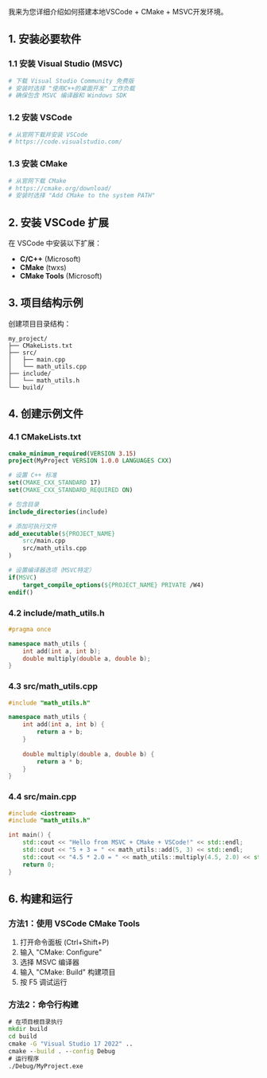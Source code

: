 我来为您详细介绍如何搭建本地VSCode + CMake + MSVC开发环境。

## 1. 安装必要软件

### 1.1 安装 Visual Studio (MSVC)
```bash
# 下载 Visual Studio Community 免费版
# 安装时选择 "使用C++的桌面开发" 工作负载
# 确保包含 MSVC 编译器和 Windows SDK
```

### 1.2 安装 VSCode
```bash
# 从官网下载并安装 VSCode
# https://code.visualstudio.com/
```

### 1.3 安装 CMake
```bash
# 从官网下载 CMake
# https://cmake.org/download/
# 安装时选择 "Add CMake to the system PATH"
```

## 2. 安装 VSCode 扩展

在 VSCode 中安装以下扩展：
- **C/C++** (Microsoft)
- **CMake** (twxs)
- **CMake Tools** (Microsoft)

## 3. 项目结构示例

创建项目目录结构：
```
my_project/
├── CMakeLists.txt
├── src/
│   ├── main.cpp
│   └── math_utils.cpp
├── include/
│   └── math_utils.h
└── build/
```

## 4. 创建示例文件

### 4.1 CMakeLists.txt
```cmake
cmake_minimum_required(VERSION 3.15)
project(MyProject VERSION 1.0.0 LANGUAGES CXX)

# 设置 C++ 标准
set(CMAKE_CXX_STANDARD 17)
set(CMAKE_CXX_STANDARD_REQUIRED ON)

# 包含目录
include_directories(include)

# 添加可执行文件
add_executable(${PROJECT_NAME}
    src/main.cpp
    src/math_utils.cpp
)

# 设置编译器选项（MSVC特定）
if(MSVC)
    target_compile_options(${PROJECT_NAME} PRIVATE /W4)
endif()
```

### 4.2 include/math_utils.h
```cpp
#pragma once

namespace math_utils {
    int add(int a, int b);
    double multiply(double a, double b);
}
```

### 4.3 src/math_utils.cpp
```cpp
#include "math_utils.h"

namespace math_utils {
    int add(int a, int b) {
        return a + b;
    }
    
    double multiply(double a, double b) {
        return a * b;
    }
}
```

### 4.4 src/main.cpp
```cpp
#include <iostream>
#include "math_utils.h"

int main() {
    std::cout << "Hello from MSVC + CMake + VSCode!" << std::endl;
    std::cout << "5 + 3 = " << math_utils::add(5, 3) << std::endl;
    std::cout << "4.5 * 2.0 = " << math_utils::multiply(4.5, 2.0) << std::endl;
    return 0;
}
```

<!-- ## 5. 配置 VSCode

### 5.1 创建工作区设置
创建 `.vscode/settings.json`：
```json
{
    "cmake.generator": "Visual Studio 17 2022",
    "cmake.buildDirectory": "${workspaceFolder}/build",
    "cmake.configureSettings": {
        "CMAKE_BUILD_TYPE": "Debug"
    },
    "files.associations": {
        "*.cpp": "cpp",
        "*.h": "cpp"
    },
    "C_Cpp.default.configurationProvider": "ms-vscode.cmake-tools"
}
```

### 5.2 配置调试设置
创建 `.vscode/launch.json`：
```json
{
    "version": "0.2.0",
    "configurations": [
        {
            "name": "CMake Debug",
            "type": "cppvsdbg",
            "request": "launch",
            "program": "${command:cmake.launchTargetPath}",
            "args": [],
            "stopAtEntry": false,
            "cwd": "${workspaceFolder}",
            "environment": [],
            "console": "integratedTerminal",
            "preLaunchTask": "cmake: build"
        }
    ]
}
``` -->

## 6. 构建和运行

### 方法1：使用 VSCode CMake Tools
1. 打开命令面板 (Ctrl+Shift+P)
2. 输入 "CMake: Configure"
3. 选择 MSVC 编译器
4. 输入 "CMake: Build" 构建项目
5. 按 F5 调试运行

### 方法2：命令行构建
```cmd
# 在项目根目录执行
mkdir build
cd build
cmake -G "Visual Studio 17 2022" ..
cmake --build . --config Debug
# 运行程序
./Debug/MyProject.exe
```

